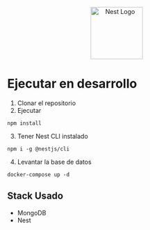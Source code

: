 <p align="center">
  <a href="http://nestjs.com/" target="blank"><img src="https://nestjs.com/img/logo-small.svg" width="120" alt="Nest Logo" /></a>
</p>

# Ejecutar en desarrollo

1. Clonar el repositorio 
2. Ejecutar
```
npm install
```
3. Tener Nest CLI instalado
```
npm i -g @nestjs/cli
```
4. Levantar la base de datos 
```
docker-compose up -d
```


## Stack Usado
* MongoDB
* Nest
